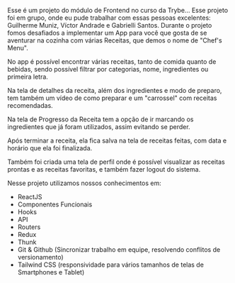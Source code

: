 Esse é um projeto do módulo de Frontend no curso da Trybe... Esse projeto foi em grupo, onde eu pude trabalhar com essas pessoas excelentes: Guilherme Muniz, Víctor Andrade e Gabrielli Santos.
Durante o projeto fomos desafiados a implementar um App para você que gosta de se aventurar na cozinha com várias Receitas, que demos o nome de "Chef's Menu".

No app é possível encontrar várias receitas, tanto de comida quanto de bebidas, sendo possível filtrar por categorias, nome, ingredientes ou primeira letra.

Na tela de detalhes da receita, além dos ingredientes e modo de preparo, tem também um vídeo de como preparar e um "carrossel" com receitas recomendadas.

Na tela de Progresso da Receita tem a opção de ir marcando os ingredientes que já foram utilizados, assim evitando se perder.

Após terminar a receita, ela fica salva na tela de receitas feitas, com data e horário que ela foi finalizada.

Também foi criada uma tela de perfil onde é possível visualizar as receitas prontas e as receitas favoritas, e também fazer logout do sistema.

Nesse projeto utilizamos nossos conhecimentos em:
- ReactJS
- Componentes Funcionais
- Hooks
- API
- Routers
- Redux
- Thunk
- Git & Github (Sincronizar trabalho em equipe, resolvendo conflitos de versionamento)
- Tailwind CSS (responsividade para vários tamanhos de telas de Smartphones e Tablet)